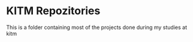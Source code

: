 # KITM Repozitories
This is a folder containing most of the projects done during my studies at kitm
